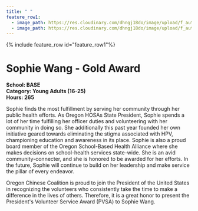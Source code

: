 ```yaml
---
title: " "
feature_row1:
  - image_path: https://res.cloudinary.com/dhngj18do/image/upload/f_auto,q_auto/v1/images/pvsa/2024_Sophie_Wang
  - image_path: https://res.cloudinary.com/dhngj18do/image/upload/f_auto,q_auto/v1/images/activities/year_2024
---
```


{% include feature_row id="feature_row1"%}

# Sophie Wang - Gold Award

**School: BASE**  
**Category: Young Adults (16-25)**  
**Hours: 265**  

Sophie finds the most fulfillment by serving her community through her public health efforts. As
Oregon HOSAs State President, Sophie spends a lot of her time fulfilling her officer duties and
volunteering with her community in doing so. She additionally this past year founded her own initiative
geared towards eliminating the stigma associated with HPV, championing education and awareness in its
place. Sophie is also a proud board member of the Oregon School-Based Health Alliance where she
makes decisions on school-health services state-wide.
She is an avid community-connecter, and she is honored to be awarded for her efforts. In the future,
Sophie will continue to build on her leadership and make service the pillar of every endeavor.

Oregon Chinese Coalition is proud to join the President of the United States in recognizing the volunteers who consistently take the time to make a difference in the lives of others. Therefore, it is a great honor to present the President's Volunteer Service Award (PVSA) to Sophie Wang.
